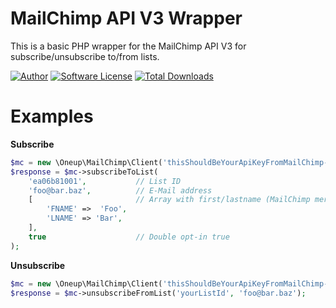 MailChimp API V3 Wrapper
========================

This is a basic PHP wrapper for the MailChimp API V3 for subscribe/unsubscribe to/from lists.

[![Author](http://img.shields.io/badge/author-@1upgmbh-blue.svg?style=flat-square)](https://twitter.com/1upgmbh)
[![Software License](http://img.shields.io/badge/license-MIT-brightgreen.svg?style=flat-square)](LICENSE)
[![Total Downloads](http://img.shields.io/packagist/dt/oneup/mailchimp-api-v3.svg?style=flat-square)](https://packagist.org/packages/oneup/mailchimp-api-v3)

# Examples
**Subscribe**

````php
$mc = new \Oneup\MailChimp\Client('thisShouldBeYourApiKeyFromMailChimp-us1');
$response = $mc->subscribeToList(
    'ea06b81001',           // List ID
    'foo@bar.baz',          // E-Mail address 
    [                       // Array with first/lastname (MailChimp merge tags) 
        'FNAME' =>  'Foo',
        'LNAME' => 'Bar',
    ],
    true                    // Double opt-in true
);
````

**Unsubscribe**

````php
$mc = new \Oneup\MailChimp\Client('thisShouldBeYourApiKeyFromMailChimp-us1');
$response = $mc->unsubscribeFromList('yourListId', 'foo@bar.baz');
````
